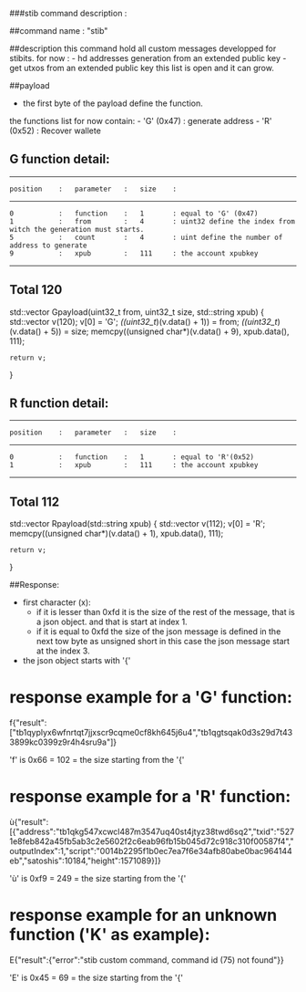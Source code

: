 ###stib command description :

##command name : "stib"

##description
 this command hold all custom messages developped for stibits.
 for now : 
    - hd addresses generation from an extended public key
    - get utxos from an extended public key
 this list is open and it can grow.


##payload

  - the first byte of the payload define the function.

  the functions list for now contain:
    - 'G' (0x47) : generate address
    - 'R' (0x52) : Recover wallete

## G function detail:
_____________________________________________________________
    position    :   parameter   :   size    :
-------------------------------------------------------------
    0           :   function    :   1       : equal to 'G' (0x47)
    1           :   from        :   4       : uint32 define the index from witch the generation must starts.
    5           :   count       :   4       : uint define the number of address to generate
    9           :   xpub        :   111     : the account xpubkey
-------------------------------------------------------------
 Total                              120
-------------------------------------------------------------


std::vector<unsigned char> Gpayload(uint32_t from, uint32_t size, std::string xpub) {
    std::vector<unsigned char> v(120);
    v[0] = 'G';
    *((uint32_t*)(v.data() + 1)) = from;
    *((uint32_t*)(v.data() + 5)) = size;
    memcpy((unsigned char*)(v.data() + 9), xpub.data(), 111);
    
    return v;
}

## R function detail:
_____________________________________________________________
    position    :   parameter   :   size    :
-------------------------------------------------------------
    0           :   function    :   1       : equal to 'R'(0x52)
    1           :   xpub        :   111     : the account xpubkey
-------------------------------------------------------------
 Total                              112
-------------------------------------------------------------

std::vector<unsigned char> Rpayload(std::string xpub) {
    std::vector<unsigned char> v(112);
    v[0] = 'R';
    memcpy((unsigned char*)(v.data() + 1), xpub.data(), 111);
    
    return v;
}

##Response:

  - first character (x):
     - if it is lesser than 0xfd
           it is the size of the rest of the message, that is a json object. and that is start at index 1.
     - if it is equal to 0xfd
            the size of the json message is defined in the next tow byte as unsigned short
            in this case the json message start at the index 3.
  - the json object starts with '{'

# response example for a 'G' function:
f{"result":["tb1qyplyx6wfnrtqt7jjxscr9cqme0cf8kh645j6u4","tb1qgtsqak0d3s29d7t433899kc0399z9r4h4sru9a"]}

 'f' is 0x66 = 102 = the size starting from the '{'


# response example for a 'R' function:
ù{"result":[{"address":"tb1qkg547xcwcl487m3547uq40st4jtyz38twd6sq2","txid":"5271e8feb842a45fb5ab3c2e5602f2c6eab96fb15b045d72c918c310f00587f4","outputIndex":1,"script":"0014b2295f1b0ec7ea7f6e34afb80abe0bac964144eb","satoshis":10184,"height":1571089}]}

 'ù' is 0xf9 = 249 = the size starting from the '{'


# response example for an unknown function ('K' as example):
E{"result":{"error":"stib custom command, command id (75) not found"}}

 'E' is 0x45 = 69 = the size starting from the '{'

